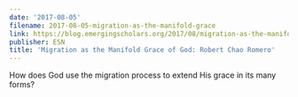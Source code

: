```yaml
---
date: '2017-08-05'
filename: 2017-08-05-migration-as-the-manifold-grace
link: https://blog.emergingscholars.org/2017/08/migration-as-the-manifold-grace-of-god-robert-chao-romero/
publisher: ESN
title: 'Migration as the Manifold Grace of God: Robert Chao Romero'
---
```


How does God use the migration process to extend His grace in its many forms?